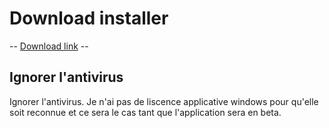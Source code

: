 # Download installer

-- [Download link](https://github.com/celbax95/Keezy_Installer/raw/main/Keezy_setup.exe) --


## Ignorer l'antivirus

Ignorer l'antivirus. Je n'ai pas de liscence applicative windows pour qu'elle soit reconnue et ce sera le cas tant que l'application sera en beta.
